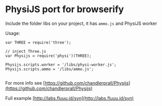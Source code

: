 # PhysiJS port for browserify

Include the folder libs on your project, it has `ammo.js` and PhysiJS worker

Usage: 

```
var THREE = require('three');

// inject Three.js
var Physijs = require('physi')(THREE);

Physijs.scripts.worker = '/libs/physi-worker.js';
Physijs.scripts.ammo = '/libs/ammo.js';


```

For more info see [https://github.com/chandlerprall/Physijs](https://github.com/chandlerprall/Physijs)

Full example [http://labs.fluuu.id/syn](http://labs.fluuu.id/syn)